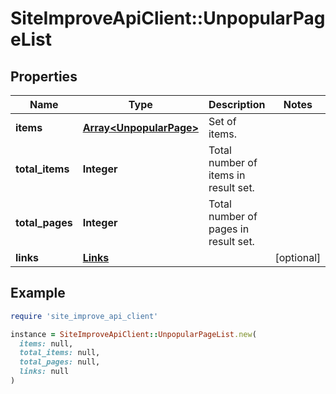 # SiteImproveApiClient::UnpopularPageList

## Properties

| Name | Type | Description | Notes |
| ---- | ---- | ----------- | ----- |
| **items** | [**Array&lt;UnpopularPage&gt;**](UnpopularPage.md) | Set of items. |  |
| **total_items** | **Integer** | Total number of items in result set. |  |
| **total_pages** | **Integer** | Total number of pages in result set. |  |
| **links** | [**Links**](Links.md) |  | [optional] |

## Example

```ruby
require 'site_improve_api_client'

instance = SiteImproveApiClient::UnpopularPageList.new(
  items: null,
  total_items: null,
  total_pages: null,
  links: null
)
```

